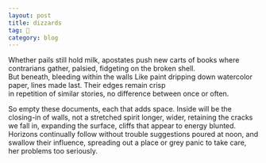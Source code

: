 ```yaml
---
layout: post
title: dizzards
tag: 🍞
category: blog
---
```


Whether pails still hold milk, 
apostates push new carts of books 
where contrarians gather, palsied, 
fidgeting on the broken shell.  
But beneath, bleeding within the walls
Like paint dripping down watercolor paper, 
lines made last.  Their edges remain crisp  
in repetition of similar stories, 
no difference between once or often.

So empty these documents, 
each that adds space. Inside will be 
the closing-in of walls, not a stretched 
spirit longer, wider, retaining the cracks 
we fall in, expanding the surface, 
cliffs that appear to energy blunted.
Horizons continually follow without trouble 
suggestions poured at noon, and swallow 
their influence, spreading out a place 
or grey panic to take care, 
her problems too seriously.

